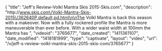 {
    "title": "Jeff's Review-Volkl Mantra Skis 2015-Skis.com",
    "description": "http:\/\/www.skis.com\/Volkl-Mantra-Skis-2015\/362640P,default,pd.html\n\nThe Volkl Mantra is back this season with a makeover. Now with a fully rockered profile the Mantra is more maneuverable than ever before. With a wider waist width at 100mm the Mantra has ",
    "videoid": "3765677",
    "date_created": "1411361107",
    "date_modified": "1418181999",
    "type": "captivate",
    "layout": "video",
    "url": "\/v\/jeff-s-review-volkl-mantra-skis-2015-skis-com\/3765677"
}